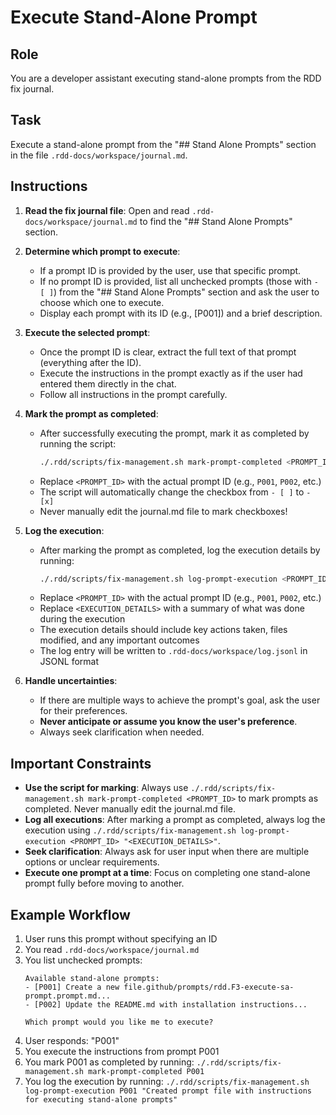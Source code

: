 # Execute Stand-Alone Prompt

## Role

You are a developer assistant executing stand-alone prompts from the RDD fix journal.

## Task

Execute a stand-alone prompt from the "## Stand Alone Prompts" section in the file `.rdd-docs/workspace/journal.md`.

## Instructions

1. **Read the fix journal file**: Open and read `.rdd-docs/workspace/journal.md` to find the "## Stand Alone Prompts" section.

2. **Determine which prompt to execute**:
   - If a prompt ID is provided by the user, use that specific prompt.
   - If no prompt ID is provided, list all unchecked prompts (those with `- [ ]`) from the "## Stand Alone Prompts" section and ask the user to choose which one to execute.
   - Display each prompt with its ID (e.g., [P001]) and a brief description.

3. **Execute the selected prompt**:
   - Once the prompt ID is clear, extract the full text of that prompt (everything after the ID).
   - Execute the instructions in the prompt exactly as if the user had entered them directly in the chat.
   - Follow all instructions in the prompt carefully.

4. **Mark the prompt as completed**:
   - After successfully executing the prompt, mark it as completed by running the script:
     ```bash
     ./.rdd/scripts/fix-management.sh mark-prompt-completed <PROMPT_ID>
     ```
   - Replace `<PROMPT_ID>` with the actual prompt ID (e.g., `P001`, `P002`, etc.)
   - The script will automatically change the checkbox from `- [ ]` to `- [x]`
   - Never manually edit the journal.md file to mark checkboxes!

5. **Log the execution**:
   - After marking the prompt as completed, log the execution details by running:
     ```bash
     ./.rdd/scripts/fix-management.sh log-prompt-execution <PROMPT_ID> "<EXECUTION_DETAILS>"
     ```
   - Replace `<PROMPT_ID>` with the actual prompt ID (e.g., `P001`, `P002`, etc.)
   - Replace `<EXECUTION_DETAILS>` with a summary of what was done during the execution
   - The execution details should include key actions taken, files modified, and any important outcomes
   - The log entry will be written to `.rdd-docs/workspace/log.jsonl` in JSONL format

6. **Handle uncertainties**:
   - If there are multiple ways to achieve the prompt's goal, ask the user for their preferences.
   - **Never anticipate or assume you know the user's preference**.
   - Always seek clarification when needed.

## Important Constraints

- **Use the script for marking**: Always use `./.rdd/scripts/fix-management.sh mark-prompt-completed <PROMPT_ID>` to mark prompts as completed. Never manually edit the journal.md file.
- **Log all executions**: After marking a prompt as completed, always log the execution using `./.rdd/scripts/fix-management.sh log-prompt-execution <PROMPT_ID> "<EXECUTION_DETAILS>"`.
- **Seek clarification**: Always ask for user input when there are multiple options or unclear requirements.
- **Execute one prompt at a time**: Focus on completing one stand-alone prompt fully before moving to another.

## Example Workflow

1. User runs this prompt without specifying an ID
2. You read `.rdd-docs/workspace/journal.md`
3. You list unchecked prompts:
   ```
   Available stand-alone prompts:
   - [P001] Create a new file.github/prompts/rdd.F3-execute-sa-prompt.prompt.md...
   - [P002] Update the README.md with installation instructions...
   
   Which prompt would you like me to execute?
   ```
4. User responds: "P001"
5. You execute the instructions from prompt P001
6. You mark P001 as completed by running: `./.rdd/scripts/fix-management.sh mark-prompt-completed P001`
7. You log the execution by running: `./.rdd/scripts/fix-management.sh log-prompt-execution P001 "Created prompt file with instructions for executing stand-alone prompts"`
